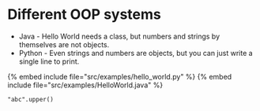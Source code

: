 # Different OOP systems


* Java - Hello World needs a class, but numbers and strings by themselves are not objects.
* Python - Even strings and numbers are objects, but you can just write a single line to print.

{% embed include file="src/examples/hello_world.py" %}
{% embed include file="src/examples/HelloWorld.java" %}


```
"abc".upper()
```


